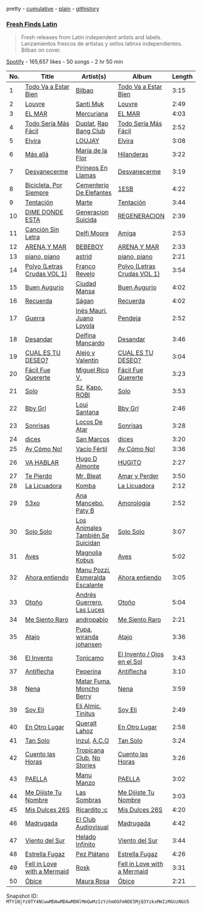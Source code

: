 pretty - [cumulative](/playlists/cumulative/37i9dQZF1DXagUeYbNSnOA.md) - [plain](/playlists/plain/37i9dQZF1DXagUeYbNSnOA) - [githistory](https://github.githistory.xyz/mackorone/spotify-playlist-archive/blob/main/playlists/plain/37i9dQZF1DXagUeYbNSnOA)

### [Fresh Finds Latin](https://open.spotify.com/playlist/37i9dQZF1DXagUeYbNSnOA)

> Fresh releases from Latin independent artists and labels\. Lanzamientos frescos de artistas y sellos latinxs independientes\. Bilbao on cover.

[Spotify](https://open.spotify.com/user/spotify) - 165,657 likes - 50 songs - 2 hr 50 min

| No. | Title | Artist(s) | Album | Length |
|---|---|---|---|---|
| 1 | [Todo Va a Estar Bien](https://open.spotify.com/track/64jBAvPvYBRU1m4chLxbtT) | [Bilbao](https://open.spotify.com/artist/0auztALogdXmk4KYvF1FoT) | [Todo Va a Estar Bien](https://open.spotify.com/album/0GoEGXpVjqIcPJOZIqlhtw) | 3:15 |
| 2 | [Louvre](https://open.spotify.com/track/6aw79PLeX1Q2sMUYqOuz0A) | [Santi Muk](https://open.spotify.com/artist/0IaiZRhsEDKT58KYfU5isz) | [Louvre](https://open.spotify.com/album/6ePyM0mN9mHStVZIVOUjOP) | 2:49 |
| 3 | [EL MAR](https://open.spotify.com/track/3FlgFWKYSqou7H4zucnwSk) | [Mercuriana](https://open.spotify.com/artist/3x4gcgomtejtFbPKCrOPkf) | [EL MAR](https://open.spotify.com/album/5PdLQlfmWsgzq6jeEtbwIw) | 4:03 |
| 4 | [Todo Sería Más Fácil](https://open.spotify.com/track/2vPXVSowfU53BLEiu4XrVs) | [Duplat](https://open.spotify.com/artist/74Bgwc5zD9KyNHiMqy2QJO), [Rap Bang Club](https://open.spotify.com/artist/0cRHRB8jrBv74aDfyXQPrd) | [Todo Sería Más Fácil](https://open.spotify.com/album/7vKmVfhCGqpc0BYqdSf31u) | 2:52 |
| 5 | [Elvira](https://open.spotify.com/track/6YVeDAX0CnhWbAmDgw26a3) | [LOUJAY](https://open.spotify.com/artist/3LSQt5vgYueIbyiCst6Cwp) | [Elvira](https://open.spotify.com/album/45CQGN73tYoL6jrbFDCeyv) | 3:08 |
| 6 | [Más allá](https://open.spotify.com/track/4hL8lYIFnh7HX6ockssqjf) | [María de la Flor](https://open.spotify.com/artist/0kQpC0wjuUoy6ppyXWgYH3) | [Hilanderas](https://open.spotify.com/album/5cCQC8jxZdDvmmMVD8sq3S) | 3:22 |
| 7 | [Desvanecerme](https://open.spotify.com/track/53QiUcF8lI7Wfq9vplGSIk) | [Pirineos En Llamas](https://open.spotify.com/artist/522pAy9TuhE7aqrhl8tVFd) | [Desvanecerme](https://open.spotify.com/album/4s6SQvgTbbkrlwJAdQdc7J) | 3:19 |
| 8 | [Bicicleta, Por Siempre](https://open.spotify.com/track/7sRwR8BBj4ejm1ArMNBXTM) | [Cementerio De Elefantes](https://open.spotify.com/artist/10OYRF7ERuocazzldugdFT) | [1ESB](https://open.spotify.com/album/5TGu6OXGffHtHGz9ayqPG6) | 4:22 |
| 9 | [Tentación](https://open.spotify.com/track/1gvFCRgGken7XUOF5f30P0) | [Marte](https://open.spotify.com/artist/3O2mT8DFtMzB6ptxFXdpHm) | [Tentación](https://open.spotify.com/album/0nDVEBmYce69womm73alvZ) | 3:44 |
| 10 | [DIME DONDE ESTA](https://open.spotify.com/track/0L0vfjsdgwo9GoqZzmXo04) | [Generacion Suicida](https://open.spotify.com/artist/4mviM2J8Dy8kE2RgEGqu6l) | [REGENERACION](https://open.spotify.com/album/75rPBwCiEVVfyQxfvO2UlO) | 2:39 |
| 11 | [Canción Sin Letra](https://open.spotify.com/track/4lDf7jCMDsx4zHjtf5U5kl) | [Delfi Moore](https://open.spotify.com/artist/0iwS8u0GYTStXRUtoTAthe) | [Amiga](https://open.spotify.com/album/5qP82oprnVkwjHHMlzvl59) | 2:53 |
| 12 | [ARENA Y MAR](https://open.spotify.com/track/5j42bMuCeQHfQHC61QZEDO) | [BEBEBOY](https://open.spotify.com/artist/3hBijYmf6uAE6PKfL9CNLk) | [ARENA Y MAR](https://open.spotify.com/album/10wlt2vpWYDy6XKDGvFYO4) | 2:33 |
| 13 | [piano, piano](https://open.spotify.com/track/7t18kLASLlcOnCsD7GtFu8) | [astrid](https://open.spotify.com/artist/19ERkl4Eee4V0WhCjGeJrm) | [piano, piano](https://open.spotify.com/album/4eGBlxVTIK95Ptvsn5dCo7) | 2:21 |
| 14 | [Polvo \(Letras Crudas VOL 1\)](https://open.spotify.com/track/7ewz16JWTuKFiPRK9fMSay) | [Franco Revelo](https://open.spotify.com/artist/4zh8tLqdTbhQAeztrm9aTs) | [Polvo \(Letras Crudas VOL 1\)](https://open.spotify.com/album/167n6NbDsXajIXTpS4U4CU) | 3:54 |
| 15 | [Buen Augurio](https://open.spotify.com/track/7FWeN4YU7zAmvhMpoDBvyO) | [Ciudad Mansa](https://open.spotify.com/artist/095uXu0mnumMlq9upurkX2) | [Buen Augurio](https://open.spotify.com/album/1gD6tIXd27FADb1IthoNfL) | 4:02 |
| 16 | [Recuerda](https://open.spotify.com/track/0yUYuMKygnXLTSG8ThEqzR) | [Ságan](https://open.spotify.com/artist/6QFmvaeIACPMkTBmXX86gN) | [Recuerda](https://open.spotify.com/album/7BEIW4q4PYAUEHDUcISKN6) | 4:02 |
| 17 | [Guerra](https://open.spotify.com/track/6oBBPVRgc1YH7khQ16whTa) | [Inés Mauri](https://open.spotify.com/artist/2HCy7IPI79aGrEYSWfjwaF), [Juano Loyola](https://open.spotify.com/artist/7JFW2HEZghxdK06CyCINGx) | [Pendeja](https://open.spotify.com/album/3PeEplG3kPppV6QY0LEFYe) | 2:52 |
| 18 | [Desandar](https://open.spotify.com/track/0TDgVZ8m2OvzTq3txDJkhI) | [Delfina Mancardo](https://open.spotify.com/artist/7aCKt3m8guXnz3VYRgNO1q) | [Desandar](https://open.spotify.com/album/6VI4Fti871agQul3efFHDD) | 3:46 |
| 19 | [CUAL ES TU DESEO?](https://open.spotify.com/track/3FuERQqngaDHFA1szzjs2i) | [Alejo y Valentin](https://open.spotify.com/artist/18e0X2rB92SDmDYGCFTGum) | [CUAL ES TU DESEO?](https://open.spotify.com/album/2OLl0svFfUqKOAxtnVqPjL) | 3:04 |
| 20 | [Fácil Fue Quererte](https://open.spotify.com/track/64RT9Eq5EVi0Bzsswt6rBK) | [Miguel Rico V.](https://open.spotify.com/artist/3GBEibrFUSRkJdlc00epWf) | [Fácil Fue Quererte](https://open.spotify.com/album/1EXO3vmaTAI6syuNlf13f3) | 3:23 |
| 21 | [Solo](https://open.spotify.com/track/79o6bzt8Vy2rzz0s6YR82S) | [Sz](https://open.spotify.com/artist/4YDxOwX2TOX27Uew5V4QGo), [Kapo](https://open.spotify.com/artist/3UTF2no3muGdiFXVujl94i), [ROBI](https://open.spotify.com/artist/6ISKc7ev3V4EGnEagkXexc) | [Solo](https://open.spotify.com/album/1pWqRt6inDcwv0vbqGN7Z7) | 3:53 |
| 22 | [Bby Grl](https://open.spotify.com/track/6w0JTilwoLz5xwTWPSeuf0) | [Loui Santana](https://open.spotify.com/artist/6QoAK6MFPyiqmoTdFTsjlh) | [Bby Grl](https://open.spotify.com/album/43uszYWNYyigwvqIMVulL9) | 2:46 |
| 23 | [Sonrisas](https://open.spotify.com/track/0P35WFuwUcw0RjakTCEWHK) | [Locos De Atar](https://open.spotify.com/artist/1VHXp609SGVhuxghAgGZLY) | [Sonrisas](https://open.spotify.com/album/3iCEKXfBFPC0ANSHnRxpsO) | 3:28 |
| 24 | [dices](https://open.spotify.com/track/1k0o4QwCNf3Fv5Bspwze13) | [San Marcos](https://open.spotify.com/artist/5Lr96GHiv4KqLl2IvpPouE) | [dices](https://open.spotify.com/album/1G9Ci35tCN4zZLtitXNe7c) | 3:20 |
| 25 | [Ay Cómo No!](https://open.spotify.com/track/6CXN13anV5uE8iVWTMUPzg) | [Vacío Fértil](https://open.spotify.com/artist/1aqOWYUfAPRKsF6W1iHZbd) | [Ay Cómo No!](https://open.spotify.com/album/04LrrzVbp6P9DgXOBjG01E) | 3:36 |
| 26 | [VA HABLAR](https://open.spotify.com/track/1D9JQx1HkH3VFfBlsJCckF) | [Hugo D Almonte](https://open.spotify.com/artist/4cJdMWi5D3uJC93mePpJAP) | [HUGITO](https://open.spotify.com/album/4GVUmgD20UFchp7dIp5ItU) | 2:27 |
| 27 | [Te Pierdo](https://open.spotify.com/track/6XEed18Rq0zBVE4PcqFSIX) | [Mr\. Bleat](https://open.spotify.com/artist/4s30l2MADdxxpZbsNNCgCb) | [Amar y Perder](https://open.spotify.com/album/28TLMdVFUHBPqQiroXMU8L) | 3:50 |
| 28 | [La Licuadora](https://open.spotify.com/track/2O5sVe7Jicvn64mUQ4ZF6c) | [Komba](https://open.spotify.com/artist/45GCCsbyU6F1K5qMciA4tc) | [La Licuadora](https://open.spotify.com/album/4AAqHM1GMGRj5CldOaMvhg) | 2:12 |
| 29 | [53xo](https://open.spotify.com/track/25HG2547783ZYlLIOUw5n0) | [Ana Mancebo](https://open.spotify.com/artist/2jc3R2Jcr4J78KeYt71Epd), [Paty B](https://open.spotify.com/artist/6Uj2QB9FBerTdckLZfCzPs) | [Amorología](https://open.spotify.com/album/6O3isOI8FLPXkszCTlS72o) | 2:52 |
| 30 | [Solo Solo](https://open.spotify.com/track/16qBTMdJ1aedTCf078l492) | [Los Animales También Se Suicidan](https://open.spotify.com/artist/18FgNgLaepUxsAIWuD8K9T) | [Solo Solo](https://open.spotify.com/album/4fFcQLekE7gINxM2zqd9xo) | 3:07 |
| 31 | [Aves](https://open.spotify.com/track/3EKuoh7HZmaH5JScUd9xgf) | [Magnolia Kobus](https://open.spotify.com/artist/7qPWB921IkGg34FcwoRNIu) | [Aves](https://open.spotify.com/album/3XxLMYappFA92zIrUqNISj) | 5:02 |
| 32 | [Ahora entiendo](https://open.spotify.com/track/5Zn7jiZ51fIIFrDcGKk0rx) | [Manu Pozzi](https://open.spotify.com/artist/0CjS0CI9NnpXEhaS1FHJD0), [Esmeralda Escalante](https://open.spotify.com/artist/56WOnFwq68Q0pn9mUnrdOC) | [Ahora entiendo](https://open.spotify.com/album/3SYIMvdRhpAZKCMUalbVsC) | 3:05 |
| 33 | [Otoño](https://open.spotify.com/track/1CpYzHNGkVk3EiQyZgqv71) | [Andrés Guerrero](https://open.spotify.com/artist/5DZ6Jknzod4InSRVzxpajz), [Las Luces](https://open.spotify.com/artist/71Ssa2OvMLzOV5PjRmZymq) | [Otoño](https://open.spotify.com/album/5UfqudF2b26VEJwqaJjuu6) | 5:04 |
| 34 | [Me Siento Raro](https://open.spotify.com/track/0MXNsdMJDOVdwTbmB5wyKs) | [andropablo](https://open.spotify.com/artist/0hCuOOrfT96RLDVTmTun5u) | [Me Siento Raro](https://open.spotify.com/album/7zlyC6EcRbgkVIqESF580Z) | 2:21 |
| 35 | [Atajo](https://open.spotify.com/track/5qYHHNRetV9XqWKFbtcBPc) | [Pupa](https://open.spotify.com/artist/4DeufbCPBkq8eqpPRAiuqh), [wiranda johansen](https://open.spotify.com/artist/6OqKESKxY3ltCGxUnWBrAX) | [Atajo](https://open.spotify.com/album/114IoHxDs2zmo1imnM3MHA) | 3:36 |
| 36 | [El Invento](https://open.spotify.com/track/0sMRNJd353w0IQfKssjVG9) | [Tonicamo](https://open.spotify.com/artist/6A0d283AajlFDeDa03fw0f) | [El Invento / Ojos en el Sol](https://open.spotify.com/album/3DxAlhUe94JiASP4slSvvK) | 3:43 |
| 37 | [Antiflecha](https://open.spotify.com/track/7ySK8OfPkZTfIQJXXWjnSE) | [Peperina](https://open.spotify.com/artist/3lDXYMlB5VIBZdLoIZNC2r) | [Antiflecha](https://open.spotify.com/album/2UURgqwuex2vcMZoIEc48z) | 3:10 |
| 38 | [Nena](https://open.spotify.com/track/17YjrOFgczWPGaH7QyUNMF) | [Matar Fuma](https://open.spotify.com/artist/5QtJsmPyO7fPTh5wZzebTZ), [Moncho Berry](https://open.spotify.com/artist/7r3ulcCderiJsAhR2ljXpC) | [Nena](https://open.spotify.com/album/2ME9cJkhiJ0bhaL2nsnmKs) | 3:59 |
| 39 | [Soy Eli](https://open.spotify.com/track/3XKzUrcwFB6qwGR3y4VINo) | [Eli Almic](https://open.spotify.com/artist/5KXdJKZm2dVPkKmbitndiR), [Tinitus](https://open.spotify.com/artist/79cKpnNgBDiqV1LX0VY96O) | [Soy Eli](https://open.spotify.com/album/3ZcJ9vxiNEZugZAyc6ZqpB) | 2:49 |
| 40 | [En Otro Lugar](https://open.spotify.com/track/4cbYLSExjhetFfq2WHGYhR) | [Queralt Lahoz](https://open.spotify.com/artist/5njCmi440o0ft013pOw9W5) | [En Otro Lugar](https://open.spotify.com/album/7yUGYSIUFrE4u335WYpXgx) | 2:58 |
| 41 | [Tan Solo](https://open.spotify.com/track/4At4rnlpGqNAhR80W7lphR) | [Inzul](https://open.spotify.com/artist/6MOWxtx3qLM9FR0EVn4xGp), [A.C.O](https://open.spotify.com/artist/0x2z4hugJaiGdTP0lzhxvO) | [Tan Solo](https://open.spotify.com/album/28ZygUe1hJelEkFmwJAnkc) | 3:24 |
| 42 | [Cuento las Horas](https://open.spotify.com/track/3FgoBNiT0BqogeTMNmzyBW) | [Tropicana Club](https://open.spotify.com/artist/3yZt4h8ao4zS5aJdo4ZSAn), [No Stories](https://open.spotify.com/artist/0mbkM3QZtS7hm3M1peCnPc) | [Cuento las Horas](https://open.spotify.com/album/4GYQL131XoNt5zjoGxhlEX) | 3:26 |
| 43 | [PAELLA](https://open.spotify.com/track/7dNWiBVwwHf2umIvUyj2aW) | [Manu Manzo](https://open.spotify.com/artist/7EbduPILtytQAiMYt3nBb3) | [PAELLA](https://open.spotify.com/album/2EWUyaXUMoz1OIHZ888CZM) | 3:02 |
| 44 | [Me Dijiste Tu Nombre](https://open.spotify.com/track/6V2WUdjJeJ6rBEFLLKy3Mc) | [Las Sombras](https://open.spotify.com/artist/5el5cbPZc64RtoKhnL2Bzw) | [Me Dijiste Tu Nombre](https://open.spotify.com/album/4WUxXkSkjKAViAxa4aS1a9) | 3:03 |
| 45 | [Mis Dulces 26S](https://open.spotify.com/track/1nCljawwdkvodWEBEpZ1z8) | [Ricardito :c](https://open.spotify.com/artist/6aZwZO827gIDumG0hzEqEA) | [Mis Dulces 26S](https://open.spotify.com/album/1aGDKCSKFAaUaODKovrfzp) | 4:20 |
| 46 | [Madrugada](https://open.spotify.com/track/3IoI9OAF88fZGLIdrDqTUf) | [El Club Audiovisual](https://open.spotify.com/artist/1YZnktJjGKEbhQBcpQQjQ7) | [Madrugada](https://open.spotify.com/album/4voLBSx8yHfNAttn5wzQw7) | 4:42 |
| 47 | [Viento del Sur](https://open.spotify.com/track/7bTBbYeyKUW9IJk9wXvi9i) | [Helado Infinito](https://open.spotify.com/artist/6yU4QnECpGQMAbQEhfEiex) | [Viento del Sur](https://open.spotify.com/album/3QEHrvPgYjL3SrQcosv8bS) | 3:44 |
| 48 | [Estrella Fugaz](https://open.spotify.com/track/7wcaWObyke61VmmnjRwkgL) | [Pez Plátano](https://open.spotify.com/artist/2QSolWRaQ4qyykIQwVe3IT) | [Estrella Fugaz](https://open.spotify.com/album/0dDsCPNnNZBbRM5UVXutjt) | 4:26 |
| 49 | [Fell in Love with a Mermaid](https://open.spotify.com/track/5f7LcNx09lzvvRYQx4Dkt3) | [Rosk](https://open.spotify.com/artist/6CQuPJVQKWgFVbp0EwjyxN) | [Fell in Love with a Mermaid](https://open.spotify.com/album/1AFRlFvmQOVgbuL9V52xat) | 3:31 |
| 50 | [Óbice](https://open.spotify.com/track/7lBKhiQ4BHJMda1kJnNt21) | [Maura Rosa](https://open.spotify.com/artist/4Xc3WZX50yTkyXr7ic7Rb1) | [Óbice](https://open.spotify.com/album/6AProNI4fvBL4JKAgggsJK) | 2:21 |

Snapshot ID: `MTY1NjYzOTY4NCwwMDAwMDAwMDNlMmQwMzIzYzhmOGFmNDE5MjQ3YzkxMmIzMGUzNGU5`
